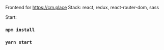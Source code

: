 Frontend for https://cm.place 
Stack: react, redux, react-router-dom, sass

Start:
### `npm install`
### `yarn start`
